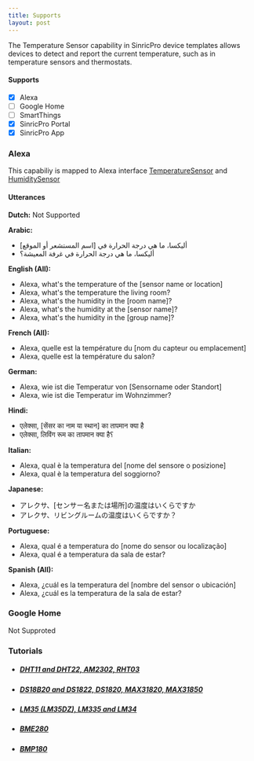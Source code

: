 ```yaml
---
title: Supports
layout: post
---
```


The Temperature Sensor capability in SinricPro device templates allows devices to detect and report the current temperature, such as in temperature sensors and thermostats.

#### Supports
 - [x]  Alexa
 - [ ]  Google Home
 - [ ]  SmartThings
 - [x]  SinricPro Portal
 - [x]  SinricPro App

### Alexa 
This capabiliy is mapped to Alexa interface [TemperatureSensor](https://developer.amazon.com/en-US/docs/alexa/device-apis/alexa-temperaturesensor.html) and
[HumiditySensor](https://developer.amazon.com/en-US/docs/alexa/device-apis/alexa-humiditysensor.html)

#### Utterances
**Dutch:** Not Supported

**Arabic:**
- أليكسا، ما هي درجة الحرارة في [اسم المستشعر أو الموقع]
- أليكسا، ما هي درجة الحرارة في غرفة المعيشة؟

**English (All):**
- Alexa, what's the temperature of the [sensor name or location]
- Alexa, what's the temperature the living room?
- Alexa, what's the humidity in the [room name]?
- Alexa, what's the humidity at the [sensor name]?
- Alexa, what's the humidity in the [group name]?

**French (All):**
- Alexa, quelle est la température du [nom du capteur ou emplacement]
- Alexa, quelle est la température du salon?

**German:**
- Alexa, wie ist die Temperatur von [Sensorname oder Standort]
- Alexa, wie ist die Temperatur im Wohnzimmer?

**Hindi:**
- एलेक्सा, [सेंसर का नाम या स्थान] का तापमान क्या है
- एलेक्सा, लिविंग रूम का तापमान क्या है؟

**Italian:**
- Alexa, qual è la temperatura del [nome del sensore o posizione]
- Alexa, qual è la temperatura del soggiorno?

**Japanese:**
- アレクサ、[センサー名または場所]の温度はいくらですか
- アレクサ、リビングルームの温度はいくらですか？

**Portuguese:**
- Alexa, qual é a temperatura do [nome do sensor ou localização]
- Alexa, qual é a temperatura da sala de estar?

**Spanish (All):**
- Alexa, ¿cuál es la temperatura del [nombre del sensor o ubicación]
- Alexa, ¿cuál es la temperatura de la sala de estar?

### Google Home
Not Supproted

### Tutorials
- ##### [DHT11 and DHT22, AM2302, RHT03](https://help.sinric.pro/pages/tutorials/temperature-sensors/DHTx_AMx_RHTx.html)

- ##### [DS18B20 and DS1822, DS1820, MAX31820, MAX31850](https://help.sinric.pro/pages/tutorials/temperature-sensors/DS18B20.html)

- ##### [LM35 (LM35DZ), LM335 and LM34](https://help.sinric.pro/pages/tutorials/temperature-sensors/LMx.html)

- ##### [BME280](https://help.sinric.pro/pages/tutorials/temperature-sensors/BME280.html)

- ##### [BMP180](https://help.sinric.pro/pages/tutorials/temperature-sensors/BMP180.html)
